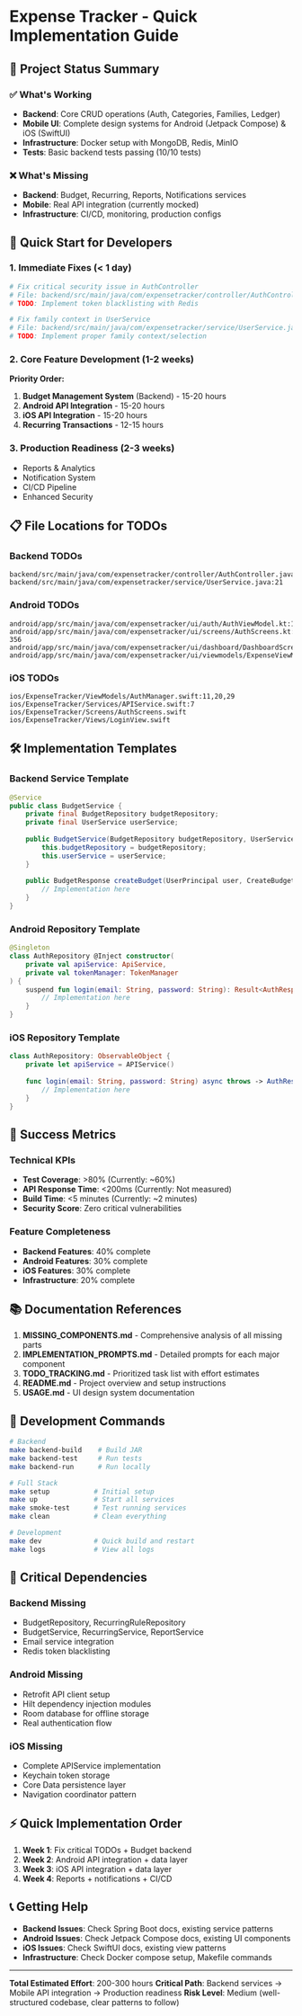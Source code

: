 # Expense Tracker - Quick Implementation Guide

## 🎯 Project Status Summary

### ✅ What's Working
- **Backend**: Core CRUD operations (Auth, Categories, Families, Ledger)
- **Mobile UI**: Complete design systems for Android (Jetpack Compose) & iOS (SwiftUI)  
- **Infrastructure**: Docker setup with MongoDB, Redis, MinIO
- **Tests**: Basic backend tests passing (10/10 tests)

### ❌ What's Missing
- **Backend**: Budget, Recurring, Reports, Notifications services
- **Mobile**: Real API integration (currently mocked)
- **Infrastructure**: CI/CD, monitoring, production configs

## 🚀 Quick Start for Developers

### 1. Immediate Fixes (< 1 day)
```bash
# Fix critical security issue in AuthController
# File: backend/src/main/java/com/expensetracker/controller/AuthController.java:45
# TODO: Implement token blacklisting with Redis

# Fix family context in UserService  
# File: backend/src/main/java/com/expensetracker/service/UserService.java:21
# TODO: Implement proper family context/selection
```

### 2. Core Feature Development (1-2 weeks)
**Priority Order:**
1. **Budget Management System** (Backend) - 15-20 hours
2. **Android API Integration** - 15-20 hours  
3. **iOS API Integration** - 15-20 hours
4. **Recurring Transactions** - 12-15 hours

### 3. Production Readiness (2-3 weeks)
- Reports & Analytics
- Notification System
- CI/CD Pipeline
- Enhanced Security

## 📋 File Locations for TODOs

### Backend TODOs
```
backend/src/main/java/com/expensetracker/controller/AuthController.java:45
backend/src/main/java/com/expensetracker/service/UserService.java:21
```

### Android TODOs  
```
android/app/src/main/java/com/expensetracker/ui/auth/AuthViewModel.kt:14,25,46
android/app/src/main/java/com/expensetracker/ui/screens/AuthScreens.kt:352-356
android/app/src/main/java/com/expensetracker/ui/dashboard/DashboardScreen.kt
android/app/src/main/java/com/expensetracker/ui/viewmodels/ExpenseViewModel.kt
```

### iOS TODOs
```
ios/ExpenseTracker/ViewModels/AuthManager.swift:11,20,29
ios/ExpenseTracker/Services/APIService.swift:7
ios/ExpenseTracker/Screens/AuthScreens.swift
ios/ExpenseTracker/Views/LoginView.swift
```

## 🛠️ Implementation Templates

### Backend Service Template
```java
@Service
public class BudgetService {
    private final BudgetRepository budgetRepository;
    private final UserService userService;
    
    public BudgetService(BudgetRepository budgetRepository, UserService userService) {
        this.budgetRepository = budgetRepository;
        this.userService = userService;
    }
    
    public BudgetResponse createBudget(UserPrincipal user, CreateBudgetRequest request) {
        // Implementation here
    }
}
```

### Android Repository Template
```kotlin
@Singleton
class AuthRepository @Inject constructor(
    private val apiService: ApiService,
    private val tokenManager: TokenManager
) {
    suspend fun login(email: String, password: String): Result<AuthResponse> {
        // Implementation here
    }
}
```

### iOS Repository Template
```swift
class AuthRepository: ObservableObject {
    private let apiService = APIService()
    
    func login(email: String, password: String) async throws -> AuthResponse {
        // Implementation here
    }
}
```

## 🎯 Success Metrics

### Technical KPIs
- **Test Coverage**: >80% (Currently: ~60%)
- **API Response Time**: <200ms (Currently: Not measured)
- **Build Time**: <5 minutes (Currently: ~2 minutes)
- **Security Score**: Zero critical vulnerabilities

### Feature Completeness
- **Backend Features**: 40% complete
- **Android Features**: 30% complete  
- **iOS Features**: 30% complete
- **Infrastructure**: 20% complete

## 📚 Documentation References

1. **MISSING_COMPONENTS.md** - Comprehensive analysis of all missing parts
2. **IMPLEMENTATION_PROMPTS.md** - Detailed prompts for each major component
3. **TODO_TRACKING.md** - Prioritized task list with effort estimates
4. **README.md** - Project overview and setup instructions
5. **USAGE.md** - UI design system documentation

## 🔧 Development Commands

```bash
# Backend
make backend-build    # Build JAR
make backend-test     # Run tests  
make backend-run      # Run locally

# Full Stack
make setup           # Initial setup
make up              # Start all services
make smoke-test      # Test running services
make clean           # Clean everything

# Development
make dev             # Quick build and restart
make logs            # View all logs
```

## 🚨 Critical Dependencies

### Backend Missing
- BudgetRepository, RecurringRuleRepository
- BudgetService, RecurringService, ReportService
- Email service integration
- Redis token blacklisting

### Android Missing  
- Retrofit API client setup
- Hilt dependency injection modules
- Room database for offline storage
- Real authentication flow

### iOS Missing
- Complete APIService implementation
- Keychain token storage
- Core Data persistence layer
- Navigation coordinator pattern

## ⚡ Quick Implementation Order

1. **Week 1**: Fix critical TODOs + Budget backend
2. **Week 2**: Android API integration + data layer
3. **Week 3**: iOS API integration + data layer  
4. **Week 4**: Reports + notifications + CI/CD

## 📞 Getting Help

- **Backend Issues**: Check Spring Boot docs, existing service patterns
- **Android Issues**: Check Jetpack Compose docs, existing UI components
- **iOS Issues**: Check SwiftUI docs, existing view patterns
- **Infrastructure**: Check Docker compose setup, Makefile commands

---

**Total Estimated Effort**: 200-300 hours
**Critical Path**: Backend services → Mobile API integration → Production readiness
**Risk Level**: Medium (well-structured codebase, clear patterns to follow)